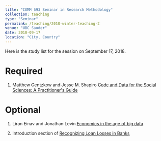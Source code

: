 ```yaml
---
title: "COMM 693 Seminar in Research Methodology"
collection: teaching
type: "Seminar"
permalink: /teaching/2018-winter-teaching-2
venue: "UBC Sauder"
date: 2018-09-17
location: "City, Country"
---
```


Here is the study list for the session on September 17, 2018.

Required
======
1. Matthew Gentzkow and Jesse M. Shapiro [Code and Data for the Social Sciences: A Practitioner's Guide](/files/CodeAndData.pdf)

Optional
======
1. Liran Einav and Jonathan Levin [Economics in the age of big data](/files/EinavandLevinScience2014.pdf)

2. Introduction section of [Recognizing Loan Losses in Banks](/files/Vijayaraghavan2018UBCBanksandLLA.pdf)
